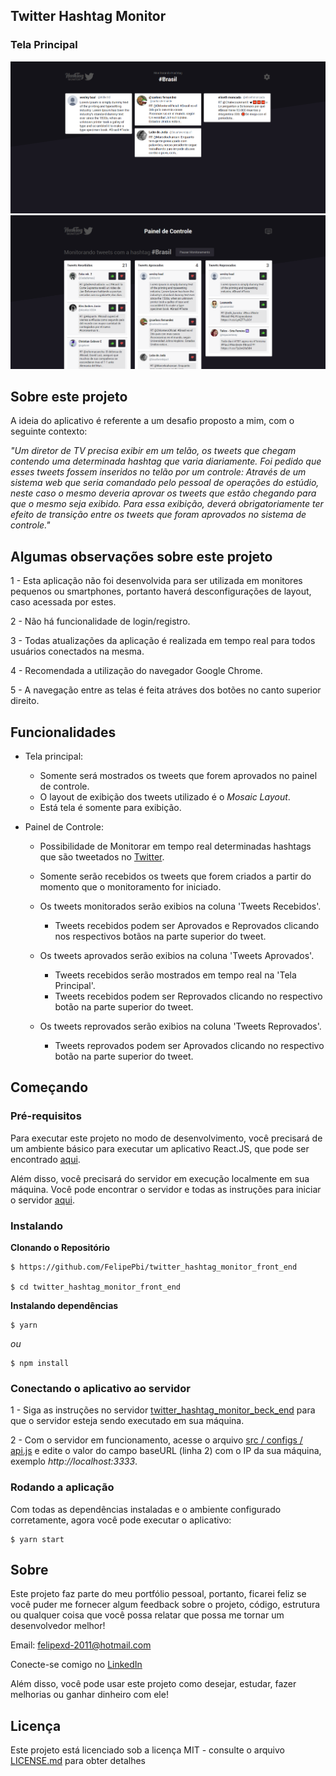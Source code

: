 ## Twitter Hashtag Monitor

### Tela Principal

![Monitor-Hashtags-Approved](https://github.com/FelipePbi/twitter_hashtag_monitor_front_end/blob/master/screenshots/monitor_tweets_approved_2.PNG)
![Monitor-Hashtags-Painel-Control](https://github.com/FelipePbi/twitter_hashtag_monitor_front_end/blob/master/screenshots/painel_control_2.PNG)

## Sobre este projeto

A ideia do aplicativo é referente a um desafio proposto a mim, com o seguinte contexto:

_"Um diretor de TV precisa exibir em um telão, os tweets que chegam contendo uma determinada hashtag que varia diariamente. Foi pedido que esses tweets fossem inseridos no telão por um controle: Através de um sistema web que seria comandado pelo pessoal de operações do estúdio, neste caso o mesmo deveria aprovar os tweets que estão chegando para que o mesmo seja exibido. Para essa exibição, deverá obrigatoriamente ter efeito de transição entre os tweets que foram aprovados no sistema de controle."_

## Algumas observações sobre este projeto

1 - Esta aplicação não foi desenvolvida para ser utilizada em monitores pequenos ou smartphones, portanto haverá desconfigurações de layout, caso acessada por estes.

2 - Não há funcionalidade de login/registro.

3 - Todas atualizações da aplicação é realizada em tempo real para todos usuários conectados na mesma.

4 - Recomendada a utilização do navegador Google Chrome.

5 - A navegação entre as telas é feita atráves dos botões no canto superior direito.

## Funcionalidades

- Tela principal:

  - Somente será mostrados os tweets que forem aprovados no painel de controle.
  - O layout de exibição dos tweets utilizado é o _Mosaic Layout_.
  - Está tela é somente para exibição.

- Painel de Controle:

  - Possibilidade de Monitorar em tempo real determinadas hashtags que são tweetados no [Twitter](https://twitter.com/).
  - Somente serão recebidos os tweets que forem criados a partir do momento que o monitoramento for iniciado.

  - Os tweets monitorados serão exibios na coluna 'Tweets Recebidos'.

    - Tweets recebidos podem ser Aprovados e Reprovados clicando nos respectivos botãos na parte superior do tweet.

  - Os tweets aprovados serão exibios na coluna 'Tweets Aprovados'.

    - Tweets recebidos serão mostrados em tempo real na 'Tela Principal'.
    - Tweets recebidos podem ser Reprovados clicando no respectivo botão na parte superior do tweet.

  - Os tweets reprovados serão exibios na coluna 'Tweets Reprovados'.

    - Tweets reprovados podem ser Aprovados clicando no respectivo botão na parte superior do tweet.

## Começando

### Pré-requisitos

Para executar este projeto no modo de desenvolvimento, você precisará de um ambiente básico para executar um aplicativo React.JS, que pode ser encontrado [aqui](https://reactjs.org/docs/getting-started.html).

Além disso, você precisará do servidor em execução localmente em sua máquina. Você pode encontrar o servidor e todas as instruções para iniciar o servidor [aqui](https://reactjs.org/docs/getting-started.html).

### Instalando

**Clonando o Repositório**

```
$ https://github.com/FelipePbi/twitter_hashtag_monitor_front_end

$ cd twitter_hashtag_monitor_front_end
```

**Instalando dependências**

```
$ yarn
```

_ou_

```
$ npm install
```

### Conectando o aplicativo ao servidor

1 - Siga as instruções no servidor [twitter_hashtag_monitor_beck_end](ttps://github.com/FelipePbi/twitter_hashtag_monitor_beck_end) para que o servidor esteja sendo executado em sua máquina.

2 - Com o servidor em funcionamento, acesse o arquivo [src / configs / api.js](https://github.com/FelipePbi/twitter_hashtag_monitor_front_end/blob/master/src/configs/defaultConfig.js) e edite o valor do campo baseURL (linha 2) com o IP da sua máquina, exemplo _http://localhost:3333_.

### Rodando a aplicação

Com todas as dependências instaladas e o ambiente configurado corretamente, agora você pode executar o aplicativo:

```
$ yarn start
```

## Sobre

Este projeto faz parte do meu portfólio pessoal, portanto, ficarei feliz se você puder me fornecer algum feedback sobre o projeto, código, estrutura ou qualquer coisa que você possa relatar que possa me tornar um desenvolvedor melhor!

Email: felipexd-2011@hotmail.com

Conecte-se comigo no [LinkedIn](https://www.linkedin.com/in/felipe-borges-pbi/)

Além disso, você pode usar este projeto como desejar, estudar, fazer melhorias ou ganhar dinheiro com ele!

## Licença

Este projeto está licenciado sob a licença MIT - consulte o arquivo [LICENSE.md](https://github.com/steniowagner/bon-appetit-app/blob/master/LICENSE) para obter detalhes
